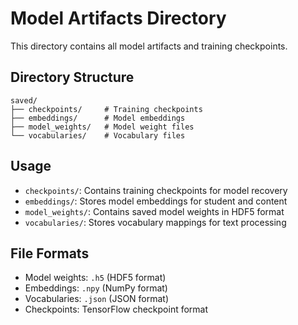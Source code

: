 # Model Artifacts Directory

This directory contains all model artifacts and training checkpoints.

## Directory Structure

```
saved/
├── checkpoints/     # Training checkpoints
├── embeddings/      # Model embeddings
├── model_weights/   # Model weight files
└── vocabularies/    # Vocabulary files
```

## Usage

- `checkpoints/`: Contains training checkpoints for model recovery
- `embeddings/`: Stores model embeddings for student and content
- `model_weights/`: Contains saved model weights in HDF5 format
- `vocabularies/`: Stores vocabulary mappings for text processing

## File Formats

- Model weights: `.h5` (HDF5 format)
- Embeddings: `.npy` (NumPy format)
- Vocabularies: `.json` (JSON format)
- Checkpoints: TensorFlow checkpoint format 